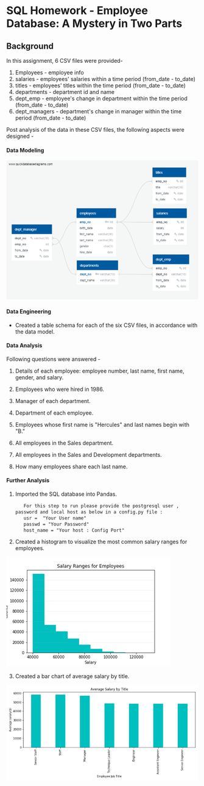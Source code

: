 # SQL Homework - Employee Database: A Mystery in Two Parts

## Background

In this assignment, 6 CSV files were provided-
1. Employees - employee info
2. salaries - employees' salaries within a time period (from_date - to_date)
3. titles - employees' titles within the time period (from_date - to_date)
4. departments - department id and name
5. dept_emp - employee's change in department within the time period  (from_date - to_date)
6. dept_managers - department's  change in manager within the time period  (from_date - to_date)

Post analysis of the data in these CSV files, the following aspects were designed -

#### Data Modeling

![Employees-DB ER Diagram.png](Employees-DB%20ER%20Diagram.png)

#### Data Engineering

* Created a table schema for each of the six CSV files, in accordance with the data model.

#### Data Analysis

Following questions were answered -

1. Details of each employee: employee number, last name, first name, gender, and salary.

2. Employees who were hired in 1986.

3. Manager of each department.

4. Department of each employee.

5. Employees whose first name is "Hercules" and last names begin with "B."

6. All employees in the Sales department.

7. All employees in the Sales and Development departments.

8. How many employees share each last name.

#### Further Analysis

1. Imported the SQL database into Pandas.

    ```
       For this step to run please provide the postgresql user , password and local host as below in a config.py file :
       usr =  "Your User name"
       passwd = "Your Password"
       host_name = "Your host : Config Port"
    ```    

2. Created a histogram to visualize the most common salary ranges for employees.

![Histogram Salary.png](Histogram%20Salary.png)

3. Created a bar chart of average salary by title.

![Average salary by title.png](Average%20salary%20by%20title.png)
